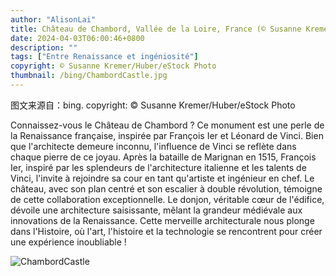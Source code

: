 ```yaml
---
author: "AlisonLai"
title: Château de Chambord, Vallée de la Loire, France (© Susanne Kremer/Huber/eStock Photo)
date: 2024-04-03T06:00:46+0800
description: ""
tags: ["Entre Renaissance et ingéniosité"]
copyright: © Susanne Kremer/Huber/eStock Photo
thumbnail: /bing/ChambordCastle.jpg
---
```

图文来源自：bing.  copyright: © Susanne Kremer/Huber/eStock Photo

Connaissez-vous le Château de Chambord ? Ce monument est une perle de la Renaissance française, inspirée par François Ier et Léonard de Vinci. Bien que l'architecte demeure inconnu, l'influence de Vinci se reflète dans chaque pierre de ce joyau. Après la bataille de Marignan en 1515, François Ier, inspiré par les splendeurs de l'architecture italienne et les talents de Vinci, l'invite à rejoindre sa cour en tant qu'artiste et ingénieur en chef. Le château, avec son plan centré et son escalier à double révolution, témoigne de cette collaboration exceptionnelle. Le donjon, véritable cœur de l'édifice, dévoile une architecture saisissante, mêlant la grandeur médiévale aux innovations de la Renaissance. Cette merveille architecturale nous plonge dans l'Histoire, où l'art, l'histoire et la technologie se rencontrent pour créer une expérience inoubliable !

![ChambordCastle](/bing/ChambordCastle.jpg)